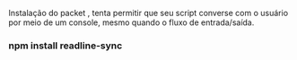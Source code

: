 Instalação do packet , tenta permitir que seu script converse com o usuário por meio de um console, mesmo quando o fluxo de entrada/saída.
### npm install readline-sync